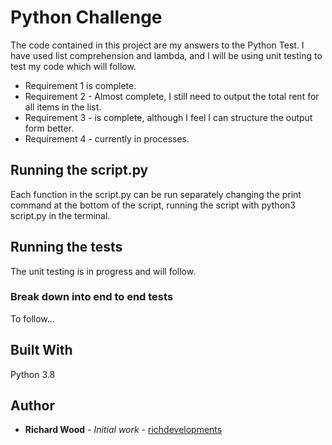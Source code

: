 
# Python Challenge

The code contained in this project are my answers to the Python Test.
I have used list comprehension and lambda, and I will be using unit testing to test my code which will follow.

- Requirement 1 is complete.
- Requirement 2 - Almost complete, I still need to output the total rent for all items in the list.
- Requirement 3 - is complete, although I feel I can structure the output form better.
- Requirement 4 - currently in processes.

## Running the script.py

Each function in the script.py can be run separately changing the print command at the bottom of the script, running the script with python3 script.py in the terminal.

## Running the tests

The unit testing is in progress and will follow.

### Break down into end to end tests

To follow...


## Built With

Python 3.8


## Author

* **Richard Wood** - *Initial work* - [richdevelopments](https://github.com/richdevelopments)






